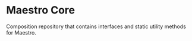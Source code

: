 # Maestro Core

Composition repository that contains interfaces and static utility methods for Maestro.

